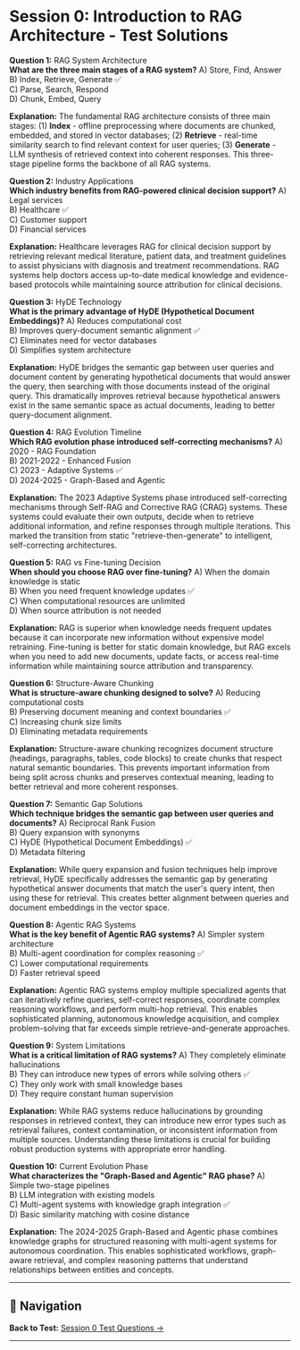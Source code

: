 # Session 0: Introduction to RAG Architecture - Test Solutions

**Question 1:** RAG System Architecture  
**What are the three main stages of a RAG system?**
A) Store, Find, Answer  
B) Index, Retrieve, Generate ✅  
C) Parse, Search, Respond  
D) Chunk, Embed, Query  

**Explanation:** The fundamental RAG architecture consists of three main stages: (1) **Index** - offline preprocessing where documents are chunked, embedded, and stored in vector databases; (2) **Retrieve** - real-time similarity search to find relevant context for user queries; (3) **Generate** - LLM synthesis of retrieved context into coherent responses. This three-stage pipeline forms the backbone of all RAG systems.

**Question 2:** Industry Applications  
**Which industry benefits from RAG-powered clinical decision support?**
A) Legal services  
B) Healthcare ✅  
C) Customer support  
D) Financial services  

**Explanation:** Healthcare leverages RAG for clinical decision support by retrieving relevant medical literature, patient data, and treatment guidelines to assist physicians with diagnosis and treatment recommendations. RAG systems help doctors access up-to-date medical knowledge and evidence-based protocols while maintaining source attribution for clinical decisions.

**Question 3:** HyDE Technology  
**What is the primary advantage of HyDE (Hypothetical Document Embeddings)?**
A) Reduces computational cost  
B) Improves query-document semantic alignment ✅  
C) Eliminates need for vector databases  
D) Simplifies system architecture  

**Explanation:** HyDE bridges the semantic gap between user queries and document content by generating hypothetical documents that would answer the query, then searching with those documents instead of the original query. This dramatically improves retrieval because hypothetical answers exist in the same semantic space as actual documents, leading to better query-document alignment.

**Question 4:** RAG Evolution Timeline  
**Which RAG evolution phase introduced self-correcting mechanisms?**
A) 2020 - RAG Foundation  
B) 2021-2022 - Enhanced Fusion  
C) 2023 - Adaptive Systems ✅  
D) 2024-2025 - Graph-Based and Agentic  

**Explanation:** The 2023 Adaptive Systems phase introduced self-correcting mechanisms through Self-RAG and Corrective RAG (CRAG) systems. These systems could evaluate their own outputs, decide when to retrieve additional information, and refine responses through multiple iterations. This marked the transition from static "retrieve-then-generate" to intelligent, self-correcting architectures.

**Question 5:** RAG vs Fine-tuning Decision  
**When should you choose RAG over fine-tuning?**
A) When the domain knowledge is static  
B) When you need frequent knowledge updates ✅  
C) When computational resources are unlimited  
D) When source attribution is not needed  

**Explanation:** RAG is superior when knowledge needs frequent updates because it can incorporate new information without expensive model retraining. Fine-tuning is better for static domain knowledge, but RAG excels when you need to add new documents, update facts, or access real-time information while maintaining source attribution and transparency.

**Question 6:** Structure-Aware Chunking  
**What is structure-aware chunking designed to solve?**
A) Reducing computational costs  
B) Preserving document meaning and context boundaries ✅  
C) Increasing chunk size limits  
D) Eliminating metadata requirements  

**Explanation:** Structure-aware chunking recognizes document structure (headings, paragraphs, tables, code blocks) to create chunks that respect natural semantic boundaries. This prevents important information from being split across chunks and preserves contextual meaning, leading to better retrieval and more coherent responses.

**Question 7:** Semantic Gap Solutions  
**Which technique bridges the semantic gap between user queries and documents?**
A) Reciprocal Rank Fusion  
B) Query expansion with synonyms  
C) HyDE (Hypothetical Document Embeddings) ✅  
D) Metadata filtering  

**Explanation:** While query expansion and fusion techniques help improve retrieval, HyDE specifically addresses the semantic gap by generating hypothetical answer documents that match the user's query intent, then using these for retrieval. This creates better alignment between queries and document embeddings in the vector space.

**Question 8:** Agentic RAG Systems  
**What is the key benefit of Agentic RAG systems?**
A) Simpler system architecture  
B) Multi-agent coordination for complex reasoning ✅  
C) Lower computational requirements  
D) Faster retrieval speed  

**Explanation:** Agentic RAG systems employ multiple specialized agents that can iteratively refine queries, self-correct responses, coordinate complex reasoning workflows, and perform multi-hop retrieval. This enables sophisticated planning, autonomous knowledge acquisition, and complex problem-solving that far exceeds simple retrieve-and-generate approaches.

**Question 9:** System Limitations  
**What is a critical limitation of RAG systems?**
A) They completely eliminate hallucinations  
B) They can introduce new types of errors while solving others ✅  
C) They only work with small knowledge bases  
D) They require constant human supervision  

**Explanation:** While RAG systems reduce hallucinations by grounding responses in retrieved context, they can introduce new error types such as retrieval failures, context contamination, or inconsistent information from multiple sources. Understanding these limitations is crucial for building robust production systems with appropriate error handling.

**Question 10:** Current Evolution Phase  
**What characterizes the "Graph-Based and Agentic" RAG phase?**
A) Simple two-stage pipelines  
B) LLM integration with existing models  
C) Multi-agent systems with knowledge graph integration ✅  
D) Basic similarity matching with cosine distance  

**Explanation:** The 2024-2025 Graph-Based and Agentic phase combines knowledge graphs for structured reasoning with multi-agent systems for autonomous coordination. This enables sophisticated workflows, graph-aware retrieval, and complex reasoning patterns that understand relationships between entities and concepts.

---

## 🧭 Navigation

**Back to Test:** [Session 0 Test Questions →](Session0_Introduction_to_RAG_Architecture.md#multiple-choice-test-session-0)

---
